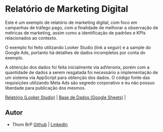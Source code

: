 # Relatório de Marketing Digital

Este é um exemplo de relatório de marketing digital, com foco em campanhas de tráfego pago, com a finalidade de melhorar a observação de métricas de marketing, assim como a identificação de padrões e KPIs relacionados ao contexto.

O exemplo foi feito utilizando Looker Studio (link a seguir) e a sample do Google Ads, portanto há detalhes de dados incompletos por conta do exemplo.

A obtenção dos dados foi feita inicialmente via adVeronix, porém com a quantidade de dados a serem resgatada foi necessário a implementação de um sistema via AppScript para obtenção dos dados. O código fonte das requisições utilizando Meta Ads são segredo corporativo e eu não possuo liberdade para publicação dos mesmos.

[Relatório (Looker Studio)](https://lookerstudio.google.com/reporting/394409ee-bfb0-4154-a00c-cb4f201c944b) | 
[Base de Dados (Google Sheets)](https://docs.google.com/spreadsheets/d/1I5CEeXIrWusShPGKVxynh9_4R4JXZ1210PWhZX5I_6o/edit?usp=sharing) | 


## Autor

- Thom BrP
[Github](https://github.com/ThomBrP) | 
[LinkedIn](https://www.linkedin.com/in/thomasbrp/)
